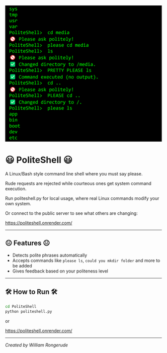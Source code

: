 ![](assets/use.png)

# 😃 PoliteShell 😃

A Linux/Bash style command line shell where you must say please.

Rude requests are rejected while courteous ones get system command execution.

Run politeshell.py for local usage, where real Linux commands modify your own system.

Or connect to the public server to see what others are changing:

https://politeshell.onrender.com/

---

## 😐 Features 😐

- Detects polite phrases automatically
- Accepts commands like `please ls`, `could you mkdir folder` and more to be added
- Gives feedback based on your politeness level

---

## 🛠 How to Run 🛠

```bash
cd PoliteShell
python politeshell.py

```

or

https://politeshell.onrender.com/

---

*Created by William Rongerude*
